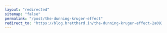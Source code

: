 ```yaml
---
layout: "redirected"
sitemap: "false"
permalink: "/post/the-dunning-kruger-effect"
redirect_to: "https://blog.bretthard.in/the-dunning-kruger-effect-2a092cb33359"
---
```

